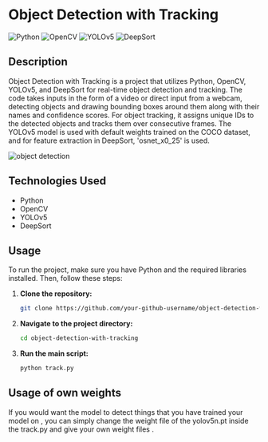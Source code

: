 # Object Detection with Tracking

![Python](https://img.shields.io/badge/Python-3776AB?style=flat-square&logo=python&logoColor=white)
![OpenCV](https://img.shields.io/badge/OpenCV-27338e?style=flat-square&logo=opencv&logoColor=white)
![YOLOv5](https://img.shields.io/badge/YOLOv5-FFA500?style=flat-square&logo=PyTorch&logoColor=white)
![DeepSort](https://img.shields.io/badge/DeepSort-FF4500?style=flat-square&logoColor=white)

## Description
Object Detection with Tracking is a project that utilizes Python, OpenCV, YOLOv5, and DeepSort for real-time object detection and tracking. The code takes inputs in the form of a video or direct input from a webcam, detecting objects and drawing bounding boxes around them along with their names and confidence scores. For object tracking, it assigns unique IDs to the detected objects and tracks them over consecutive frames. The YOLOv5 model is used with default weights trained on the COCO dataset, and for feature extraction in DeepSort, 'osnet_x0_25' is used.

![object detection](https://learnopencv.com/wp-content/uploads/2024/01/object_detection.gif)

## Technologies Used
- Python
- OpenCV
- YOLOv5
- DeepSort

## Usage
To run the project, make sure you have Python and the required libraries installed. Then, follow these steps:

1. **Clone the repository:**
   ```bash
   git clone https://github.com/your-github-username/object-detection-with-tracking.git

2. **Navigate to the project directory:**
	  ```bash
      cd object-detection-with-tracking
3. **Run the main script:**
	```bash
    python track.py
    
    
## Usage of own weights

If you would want the model to detect things that you have trained your model on , you can simply change the weight file of the yolov5n.pt inside the track.py and give your own weight files .

	

